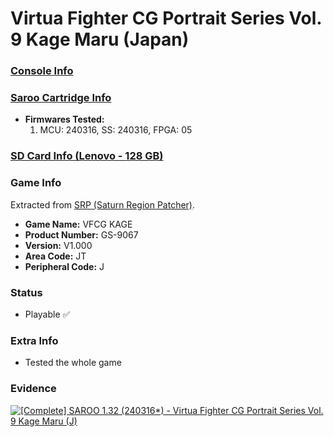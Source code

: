 # Virtua Fighter CG Portrait Series Vol. 9 Kage Maru (Japan)

### [Console Info](../../../../Info/Consoles/VA13/README.md)

### [Saroo Cartridge Info](../../../../Info/Cartridges/RetroGameParadiseStore/1.32F/README.md)

- <b>Firmwares Tested:</b>
  1. MCU: 240316, SS: 240316, FPGA: 05

### [SD Card Info (Lenovo - 128 GB)](../../../../Info/SdCards/Lenovo/128GB/fat32/README.md)

### Game Info

Extracted from [SRP (Saturn Region Patcher)](https://segaxtreme.net/resources/saturn-region-patcher.81/download).

- <b>Game Name:</b> VFCG KAGE
- <b>Product Number:</b> GS-9067
- <b>Version:</b> V1.000
- <b>Area Code:</b> JT
- <b>Peripheral Code:</b> J

### Status

- Playable :white_check_mark:

### Extra Info

- Tested the whole game

### Evidence

[![[Complete] SAROO 1.32 (240316*) - Virtua Fighter CG Portrait Series Vol. 9 Kage Maru (J)](https://img.youtube.com/vi/x3TxEzERMUY/0.jpg)](https://www.youtube.com/watch?v=x3TxEzERMUY)

